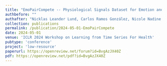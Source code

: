 ```yaml
---
title: "EmoPairCompete -- Physiological Signals Dataset for Emotion and Frustration Assessment under Team and Competitive Behavior"
authbefore: ""
authafter: "Nicklas Leander Lund, Carlos Ramos González, Nicole Nadine Lønfeldt, Line Clemmensen"
collection: publications
permalink: /publication/2024-05-01-EmoPairCompete
date: 2024-05-01
venue: 'ICLR 2024 Workshop on Learning from Time Series For Health'
pubtype: 'conference'
project: 'low-resource'
paperurl: https://openreview.net/forum?id=BvgAzJX40Z
pdf: https://openreview.net/pdf?id=BvgAzJX40Z
---
```

